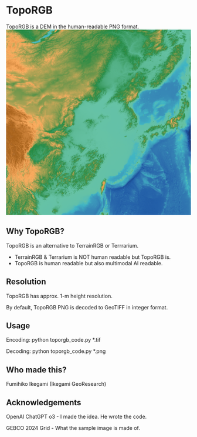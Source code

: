 # TopoRGB
TopoRGB is a DEM in the human-readable PNG format. 
![Decode this!](./sample.png)

## Why TopoRGB?
TopoRGB is an alternative to TerrainRGB or Terrrarium.
- TerrainRGB & Terrarium is NOT human readable but TopoRGB is.
- TopoRGB is human readable but also multimodal AI readable.

## Resolution
TopoRGB has approx. 1-m height resolution.

By default, TopoRGB PNG is decoded to GeoTIFF in integer format.

## Usage
Encoding: python toporgb_code.py *.tif

Decoding: python toporgb_code.py *.png

## Who made this?
Fumihiko Ikegami (Ikegami GeoResearch)

## Acknowledgements
OpenAI ChatGPT o3 - I made the idea. He wrote the code.

GEBCO 2024 Grid - What the sample image is made of.
